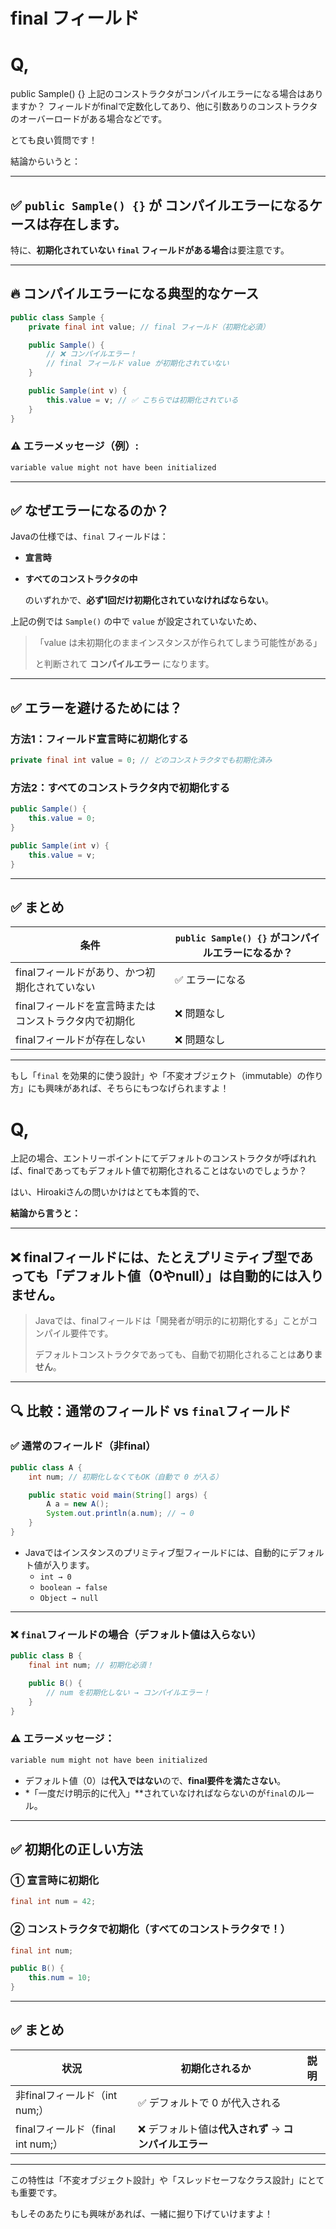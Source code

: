 # final フィールド

# Q,

public Sample() {}
上記のコンストラクタがコンパイルエラーになる場合はありますか？
フィールドがfinalで定数化してあり、他に引数ありのコンストラクタのオーバーロードがある場合などです。

とても良い質問です！

結論からいうと：

---

## ✅ `public Sample() {}` が **コンパイルエラーになるケースは存在します**。

特に、**初期化されていない `final` フィールドがある場合**は要注意です。

---

## 🔥 コンパイルエラーになる典型的なケース

```java
public class Sample {
    private final int value; // final フィールド（初期化必須）

    public Sample() {
        // ❌ コンパイルエラー！
        // final フィールド value が初期化されていない
    }

    public Sample(int v) {
        this.value = v; // ✅ こちらでは初期化されている
    }
}
```

### ⚠️ エラーメッセージ（例）:

```java
variable value might not have been initialized
```

---

## ✅ なぜエラーになるのか？

Javaの仕様では、`final` フィールドは：

- **宣言時**
- **すべてのコンストラクタの中**
    
    のいずれかで、**必ず1回だけ初期化されていなければならない**。
    

上記の例では `Sample()` の中で `value` が設定されていないため、

> 「value は未初期化のままインスタンスが作られてしまう可能性がある」
> 
> 
> と判断されて **コンパイルエラー** になります。
> 

---

## ✅ エラーを避けるためには？

### 方法1：フィールド宣言時に初期化する

```java
private final int value = 0; // どのコンストラクタでも初期化済み
```

### 方法2：すべてのコンストラクタ内で初期化する

```java
public Sample() {
    this.value = 0;
}

public Sample(int v) {
    this.value = v;
}
```

---

## ✅ まとめ

| 条件 | `public Sample() {}` がコンパイルエラーになるか？ |
| --- | --- |
| finalフィールドがあり、かつ初期化されていない | ✅ エラーになる |
| finalフィールドを宣言時またはコンストラクタ内で初期化 | ❌ 問題なし |
| finalフィールドが存在しない | ❌ 問題なし |

---

もし「`final` を効果的に使う設計」や「不変オブジェクト（immutable）の作り方」にも興味があれば、そちらにもつなげられますよ！

# Q,

上記の場合、エントリーポイントにてデフォルトのコンストラクタが呼ばれれば、finalであってもデフォルト値で初期化されることはないのでしょうか？

はい、Hiroakiさんの問いかけはとても本質的で、

**結論から言うと：**

---

## ❌ **finalフィールドには、たとえプリミティブ型であっても「デフォルト値（0やnull）」は自動的には入りません。**

> Javaでは、finalフィールドは「開発者が明示的に初期化する」ことがコンパイル要件です。
> 
> 
> デフォルトコンストラクタであっても、自動で初期化されることは**ありません**。
> 

---

## 🔍 比較：通常のフィールド vs `final`フィールド

### ✅ 通常のフィールド（非final）

```java
public class A {
    int num; // 初期化しなくてもOK（自動で 0 が入る）

    public static void main(String[] args) {
        A a = new A();
        System.out.println(a.num); // → 0
    }
}
```

- Javaではインスタンスのプリミティブ型フィールドには、自動的にデフォルト値が入ります。
    - `int → 0`
    - `boolean → false`
    - `Object → null`

---

### ❌ `final`フィールドの場合（デフォルト値は入らない）

```java
public class B {
    final int num; // 初期化必須！

    public B() {
        // num を初期化しない → コンパイルエラー！
    }
}
```

### ⚠️ エラーメッセージ：

```java
variable num might not have been initialized
```

- デフォルト値（0）は**代入ではない**ので、**final要件を満たさない**。
- *「一度だけ明示的に代入」**されていなければならないのが`final`のルール。

---

## ✅ 初期化の正しい方法

### ① 宣言時に初期化

```java
final int num = 42;
```

### ② コンストラクタで初期化（すべてのコンストラクタで！）

```java
final int num;

public B() {
    this.num = 10;
}
```

---

## ✅ まとめ

| 状況 | 初期化されるか | 説明 |
| --- | --- | --- |
| 非finalフィールド（int num;） | ✅ デフォルトで 0 が代入される |  |
| finalフィールド（final int num;） | ❌ デフォルト値は**代入されず** → **コンパイルエラー** |  |

---

この特性は「不変オブジェクト設計」や「スレッドセーフなクラス設計」にとても重要です。

もしそのあたりにも興味があれば、一緒に掘り下げていけますよ！